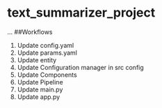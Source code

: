 # text_summarizer_project

...
##Workflows

1. Update config.yaml
2. Update params.yaml
3. Update entity
4. Update Configuration manager in src config
5. Update Components
6. Update Pipeline
7. Update main.py
8. Update app.py

